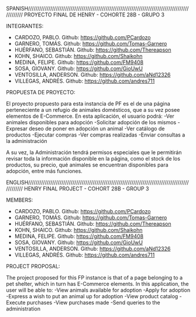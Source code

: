 SPANISH////////////////////////////////////////////////////////////////////////////////////////////////
PROYECTO FINAL DE HENRY - COHORTE 28B - GRUPO 3

INTEGRANTES:

- CARDOZO, PABLO. Github: https://github.com/PCardozo
- GARNERO, TOMÁS. Github: https://github.com/Tomas-Garnero
- HUÉRFANO, SEBASTIÁN. Github: https://github.com/Thereapson
- KOHN, SHAICO. Github: https://github.com/Shaikohn
- MEDINA, FELIPE. Github: https://github.com/FM9408
- SOSA, GIOVANY. Github: https://github.com/GioUwU
- VENTOSILLA, ANDERSON. Github: https://github.com/aNd12326
- VILLEGAS, ANDRÉS. Github: https://github.com/andres711

PROPUESTA DE PROYECTO:

El proyecto propuesto para esta instancia de PF es el de una página perteneciente a un refugio de animales domésticos, que a su vez posee elementos de E-Commerce.
En esta aplicación, el usuario podrá:
-Ver animales disponibles para adopción
-Solicitar adopción de los mismos
-Expresar deseo de poner en adopción un animal
-Ver catálogo de productos
-Ejecutar compras
-Ver compras realizadas
-Enviar consultas a la administración

A su vez, la Administración tendrá permisos especiales que le permitirán revisar toda la información disponible en la página, como el stock de los productos, su precio, qué animales se encuentran disponibles para adopción, entre más funciones.


ENGLISH////////////////////////////////////////////////////////////////////////////////////////////////
HENRY FINAL PROJECT - COHORT 28B - GROUP 3

MEMBERS:

- CARDOZO, PABLO. Github: https://github.com/PCardozo
- GARNERO, TOMÁS. Github: https://github.com/Tomas-Garnero
- HUÉRFANO, SEBASTIÁN. Github: https://github.com/Thereapson
- KOHN, SHAICO. Github: https://github.com/Shaikohn
- MEDINA, FELIPE. Github: https://github.com/FM9408
- SOSA, GIOVANY. Github: https://github.com/GioUwU
- VENTOSILLA, ANDERSON. Github: https://github.com/aNd12326
- VILLEGAS, ANDRÉS. Github: https://github.com/andres711

PROJECT PROPOSAL:

The project proposed for this FP instance is that of a page belonging to a pet shelter, which in turn has E-Commerce elements.
In this application, the user will be able to:
-View animals available for adoption
-Apply for adoption
-Express a wish to put an animal up for adoption
-View product catalog
-Execute purchases
-View purchases made
-Send queries to the administration